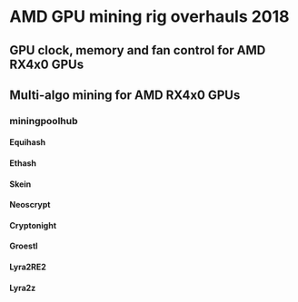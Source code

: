 # AMD GPU mining rig overhauls 2018

## GPU clock, memory and fan control for AMD RX4x0 GPUs
## Multi-algo mining for AMD RX4x0 GPUs

### miningpoolhub

#### Equihash
#### Ethash
#### Skein
#### Neoscrypt
#### Cryptonight
#### Groestl
#### Lyra2RE2
#### Lyra2z
